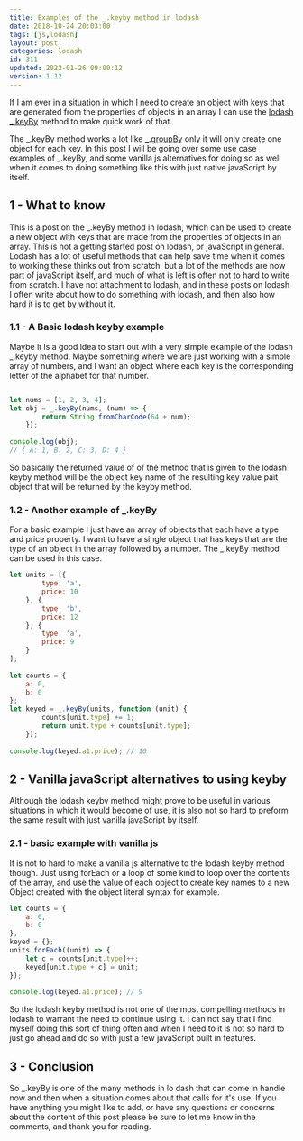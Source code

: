 ```yaml
---
title: Examples of the _.keyby method in lodash
date: 2018-10-24 20:03:00
tags: [js,lodash]
layout: post
categories: lodash
id: 311
updated: 2022-01-26 09:00:12
version: 1.12
---
```


If I am ever in a situation in which I need to create an object with keys that are generated from the properties of objects in an array I can use the [lodash](https://lodash.com/) [\_.keyBy](https://lodash.com/docs/4.17.10#keyby) method to make quick work of that. 

The \_.keyBy method works a lot like [\_.groupBy](/2018/08/02/lodash_groupby/) only it will only create one object for each key. In this post I will be going over some use case examples of \_.keyBy, and some vanilla js alternatives for doing so as well when it comes to doing something like this with just native javaScript by itself.


<!-- more -->

## 1 - What to know

This is a post on the \_.keyBy method in lodash, which can be used to create a new object with keys that are made from the properties of objects in an array. This is not a getting started post on lodash, or javaScript in general. Lodash has a lot of useful methods that can help save time when it comes to working these thinks out from scratch, but a lot of the methods are now part of javaScript itself, and much of what is left is often not to hard to write from scratch. I have not attachment to lodash, and in these posts on lodash I often write about how to do something with lodash, and then also how hard it is to get by without it.

### 1.1 - A Basic lodash keyby example

Maybe it is a good idea to start out with a very simple example of the lodash \_.keyby method. Maybe something where we are just working with a simple array of numbers, and I want an object where each key is the corresponding letter of the alphabet for that number.

```js

let nums = [1, 2, 3, 4];
let obj = _.keyBy(nums, (num) => {
        return String.fromCharCode(64 + num);
    });
 
console.log(obj);
// { A: 1, B: 2, C: 3, D: 4 }
```

So basically the returned value of of the method that is given to the lodash keyby method will be the object key name of the resulting key value pait object that will be returned by the keyby method.

### 1.2 - Another example of \_.keyBy

For a basic example I just have an array of objects that each have a type and price property. I want to have a single object that has keys that are the type of an object in the array followed by a number. The \_.keyBy method can be used in this case.

```js
let units = [{
        type: 'a',
        price: 10
    }, {
        type: 'b',
        price: 12
    }, {
        type: 'a',
        price: 9
    }
];
 
let counts = {
    a: 0,
    b: 0
};
let keyed = _.keyBy(units, function (unit) {
        counts[unit.type] += 1;
        return unit.type + counts[unit.type];
    });
 
console.log(keyed.a1.price); // 10
```

## 2 - Vanilla javaScript alternatives to using keyby

Although the lodash keyby method might prove to be useful in various situations in which it would become of use, it is also not so hard to preform the same result with just vanilla javaScript by itself.

### 2.1 - basic example with vanilla js

It is not to hard to make a vanilla js alternative to the lodash keyby method though. Just using forEach or a loop of some kind to loop over the contents of the array, and use the value of each object to create key names to a new Object created with the object literal syntax for example. 

```js
let counts = {
    a: 0,
    b: 0
},
keyed = {};
units.forEach((unit) => {
    let c = counts[unit.type]++;
    keyed[unit.type + c] = unit;
});
 
console.log(keyed.a1.price); // 9
```

So the lodash keyby method is not one of the most compelling methods in lodash to warrant the need to continue using it. I can not say that I find myself doing this sort of thing often and when I need to it is not so hard to just go ahead and do so with just a few javaScript built in features.

## 3 - Conclusion

So \_.keyBy is one of the many methods in lo dash that can come in handle now and then when a situation comes about that calls for it's use. If you have anything you might like to add, or have any questions or concerns about the content of this post please be sure to let me know in the comments, and thank you for reading.
